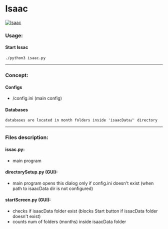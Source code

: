 # Isaac

<a href="http://fvcproductions.com"><img src="https://pm1.narvii.com/6607/0b92889dff8c5f5a35bb800da2a424dbdd50560d_hq.jpg" title="Isaac"></a>

### Usage:

#### Start Issac

```
./python3 isaac.py
```

---

### Concept:

#### Configs
- /config.ini (main config)

#### Databases

```
databases are located in month folders inside 'isaacData/' directory
```

---

### Files description:

#### issac.py:
- main program

#### directorySetup.py (GUI):
- main program opens this dialog only if config.ini doesn't exist (when path to isaacData dir is not configured)

#### startScreen.py (GUI):
- checks if isaacData folder exist 
   (blocks Start button if issacData folder doesn't exist)
- counts num of folders (months) inside isaacData folder
